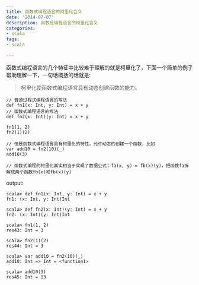 ```yaml
---
title: 函数式编程语言的柯里化含义
date: '2014-07-07'
description: 函数是编程语言的柯里化含义
categories:
- scala
tags:
- scala

---
```


函数式编程语言的几个特征中比较难于理解的就是柯里化了，下面一个简单的例子帮助理解一下，一句话概括的话就是:

> 柯里化使函数式编程语言具有动态创建函数的能力。

```
// 普通过程式编程语言的写法
def fn1(x: Int, y: Int) = x + y
// 函数式编程语言的写法
def fn2(x: Int)(y: Int) = x + y

fn1(1, 2)
fn2(1)(2)

// 但是函数式编程语言具有柯里化的特性，允许动态的创建一个函数，比如
var add10 = fn2(10)(_)
add10(3)

// 函数式编程的柯里化其实相当于实现了数据公式：fa(x, y) = fb(x)(y)，把函数fa拆解成两个函数fb(x)和fb(x)(y)
```

output:

```
scala> def fn1(x: Int, y: Int) = x + y
fn1: (x: Int, y: Int)Int

scala> def fn2(x: Int)(y: Int) = x + y
fn2: (x: Int)(y: Int)Int

scala> fn1(1, 2)
res43: Int = 3

scala> fn2(1)(2)
res44: Int = 3

scala> var add10 = fn2(10)(_)
add10: Int => Int = <function1>

scala> add10(3)
res45: Int = 13
```
